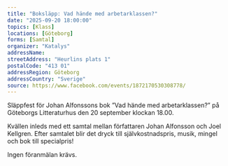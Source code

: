 ```yaml
---
title: "Boksläpp: Vad hände med arbetarklassen?"
date: "2025-09-20 18:00:00"
topics: [Klass]
locations: [Göteborg]
forms: [Samtal]
organizer: "Katalys"
addressName: 
streetAddress: "Heurlins plats 1"
postalCode: "413 01"
addressRegion: Göteborg
addressCountry: "Sverige"
source: https://www.facebook.com/events/1872170530308778/
---
```

Släppfest för Johan Alfonssons bok ”Vad hände med arbetarklassen?” på Göteborgs Litteraturhus den 20 september klockan 18.00. 

Kvällen inleds med ett samtal mellan författaren Johan Alfonsson och Joel Kellgren. Efter samtalet blir det dryck till självkostnadspris, musik, mingel och bok till specialpris!

Ingen föranmälan krävs.
